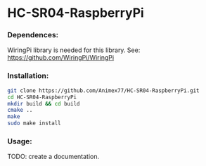 # HC-SR04-RaspberryPi

### Dependences:

WiringPi library is needed for this library. See:
https://github.com/WiringPi/WiringPi

### Installation:
    
```bash
git clone https://github.com/Animex77/HC-SR04-RaspberryPi.git
cd HC-SR04-RaspberryPi
mkdir build && cd build
cmake ..
make
sudo make install
```

### Usage:
TODO: create a documentation.

